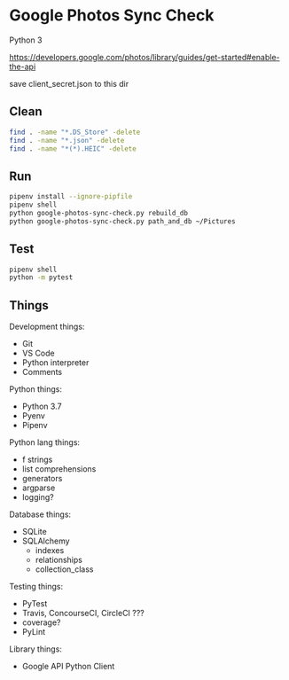 # Google Photos Sync Check

Python 3

https://developers.google.com/photos/library/guides/get-started#enable-the-api

save client_secret.json to this dir

## Clean

```bash
find . -name "*.DS_Store" -delete
find . -name "*.json" -delete
find . -name "*(*).HEIC" -delete
```

## Run

```bash
pipenv install --ignore-pipfile
pipenv shell
python google-photos-sync-check.py rebuild_db
python google-photos-sync-check.py path_and_db ~/Pictures
```

## Test

```bash
pipenv shell
python -m pytest
```

## Things

Development things:
* Git
* VS Code
* Python interpreter
* Comments

Python things:
* Python 3.7
* Pyenv
* Pipenv

Python lang things:
* f strings
* list comprehensions
* generators
* argparse
* logging?

Database things:
* SQLite
* SQLAlchemy
  * indexes
  * relationships
  * collection_class

Testing things:
* PyTest
* Travis, ConcourseCI, CircleCI ???
* coverage?
* PyLint

Library things:
* Google API Python Client
